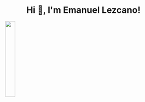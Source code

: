 <h1 align="center">Hi 👋, I'm Emanuel Lezcano!</h1>


<img align="center" width="25%" src="https://user-images.githubusercontent.com/92833030/199352259-1ce97084-5161-4f46-9cb3-c5338f25e6d6.gif"/>


<!---
KIYIMA/KIYIMA is a ✨ special ✨ repository because its `README.md` (this file) appears on your GitHub profile.
You can click the Preview link to take a look at your changes.
--->
